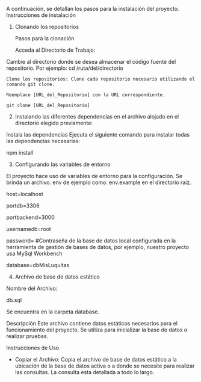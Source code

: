 
A continuación, se detallan los pasos para la instalación del proyecto.
Instrucciones de instalación

1. Clonando los repositorios

	Pasos para la clonación

	Acceda al Directorio de Trabajo:

  Cambie al directorio donde se desea almacenar el código fuente del repositorio. Por ejemplo:
  cd /ruta/del/directorio

	Clone los repositorios: Clone cada repositorio necesario utilizando el comando git clone. 
 
 	Reemplace [URL_del_Repositorio] con la URL correspondiente.

	git clone [URL_del_Repositorio]

2. Instalando las diferentes dependencias en el archivo alojado en el directorio elegido previamente:

Instala las dependencias
Ejecuta el siguiente comando para instalar todas las dependencias necesarias:

npm install


3. Configurando las variables de entorno

El proyecto hace uso de variables de entorno para la configuración. Se brinda un archivo. env de ejemplo como. env.example en el directorio raíz.

host=localhost

portdb=3306

portbackend=3000

usernamedb=root

password= #Contraseña de la base de datos local configurada en la herramienta de gestión de bases de datos, por ejemplo, nuestro proyecto usa MySql Workbench

database=dbMisLuquitas

4. Archivo de base de datos estático

Nombre del Archivo: 

db.sql

Se encuentra en la carpeta database.

Descripción
Este archivo contiene datos estáticos necesarios para el funcionamiento del proyecto. Se utiliza para inicializar la base de datos o realizar pruebas.

Instrucciones de Uso
   - Copiar el Archivo:
Copia el archivo de base de datos estático a la ubicación de la base de datos activa o a donde se necesite para realizar las consultas.
La consulta esta detallada a todo lo largo.
